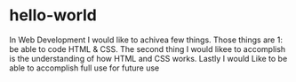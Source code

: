 # hello-world
<p>In Web Development I would like to achivea few things. Those things are 1: be able to code HTML & CSS. The second thing I would likee to accomplish is the understanding of how HTML and CSS works. Lastly I would Like to be able to accomplish full use for future use</p>